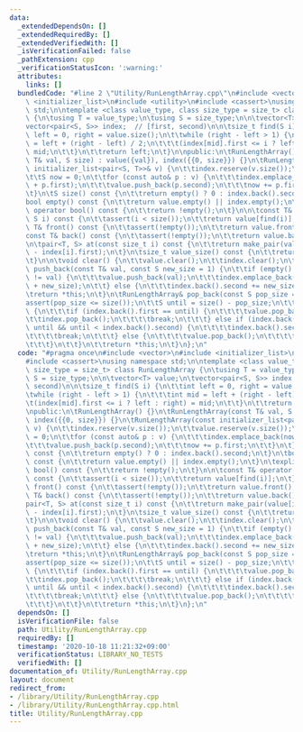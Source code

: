 ```yaml
---
data:
  _extendedDependsOn: []
  _extendedRequiredBy: []
  _extendedVerifiedWith: []
  _isVerificationFailed: false
  _pathExtension: cpp
  _verificationStatusIcon: ':warning:'
  attributes:
    links: []
  bundledCode: "#line 2 \"Utility/RunLengthArray.cpp\"\n#include <vector>\n#include\
    \ <initializer_list>\n#include <utility>\n#include <cassert>\nusing namespace\
    \ std;\n\ntemplate <class value_type, class size_type = size_t> class RunLengthArray\
    \ {\n\tusing T = value_type;\n\tusing S = size_type;\n\n\tvector<T> value;\n\t\
    vector<pair<S, S>> index;  // [first, second)\n\n\tsize_t find(S i) {\n\t\tint\
    \ left = 0, right = value.size();\n\t\twhile (right - left > 1) {\n\t\t\tint mid\
    \ = left + (right - left) / 2;\n\t\t\t(index[mid].first <= i ? left : right) =\
    \ mid;\n\t\t}\n\t\treturn left;\n\t}\n\npublic:\n\tRunLengthArray() {}\n\tRunLengthArray(const\
    \ T& val, S size) : value({val}), index({{0, size}}) {}\n\tRunLengthArray(const\
    \ initializer_list<pair<S, T>>& v) {\n\t\tindex.reserve(v.size());\n\t\tvalue.reserve(v.size());\n\
    \t\tS now = 0;\n\t\tfor (const auto& p : v) {\n\t\t\tindex.emplace_back(now, now\
    \ + p.first);\n\t\t\tvalue.push_back(p.second);\n\t\t\tnow += p.first;\n\t\t}\n\
    \t}\n\tS size() const {\n\t\treturn empty() ? 0 : index.back().second;\n\t}\n\t\
    bool empty() const {\n\t\treturn value.empty() || index.empty();\n\t}\n\texplicit\
    \ operator bool() const {\n\t\treturn !empty();\n\t}\n\n\tconst T& operator[](const\
    \ S i) const {\n\t\tassert(i < size());\n\t\treturn value[find(i)];\n\t}\n\tconst\
    \ T& front() const {\n\t\tassert(!empty());\n\t\treturn value.front();\n\t}\n\t\
    const T& back() const {\n\t\tassert(!empty());\n\t\treturn value.back();\n\t}\n\
    \n\tpair<T, S> at(const size_t i) const {\n\t\treturn make_pair(value[i], index[i].second\
    \ - index[i].first);\n\t}\n\tsize_t value_size() const {\n\t\treturn value.size();\n\
    \t}\n\n\tvoid clear() {\n\t\tvalue.clear();\n\t\tindex.clear();\n\t}\n\tRunLengthArray&\
    \ push_back(const T& val, const S new_size = 1) {\n\t\tif (empty() || value.back()\
    \ != val) {\n\t\t\tvalue.push_back(val);\n\t\t\tindex.emplace_back(size(), size()\
    \ + new_size);\n\t\t} else {\n\t\t\tindex.back().second += new_size;\n\t\t}\n\t\
    \treturn *this;\n\t}\n\tRunLengthArray& pop_back(const S pop_size = 1) {\n\t\t\
    assert(pop_size <= size());\n\t\tS until = size() - pop_size;\n\t\twhile (!empty())\
    \ {\n\t\t\tif (index.back().first == until) {\n\t\t\t\tvalue.pop_back();\n\t\t\
    \t\tindex.pop_back();\n\t\t\t\tbreak;\n\t\t\t} else if (index.back().first <=\
    \ until && until < index.back().second) {\n\t\t\t\tindex.back().second = until;\n\
    \t\t\t\tbreak;\n\t\t\t} else {\n\t\t\t\tvalue.pop_back();\n\t\t\t\tindex.pop_back();\n\
    \t\t\t}\n\t\t}\n\t\treturn *this;\n\t}\n};\n"
  code: "#pragma once\n#include <vector>\n#include <initializer_list>\n#include <utility>\n\
    #include <cassert>\nusing namespace std;\n\ntemplate <class value_type, class\
    \ size_type = size_t> class RunLengthArray {\n\tusing T = value_type;\n\tusing\
    \ S = size_type;\n\n\tvector<T> value;\n\tvector<pair<S, S>> index;  // [first,\
    \ second)\n\n\tsize_t find(S i) {\n\t\tint left = 0, right = value.size();\n\t\
    \twhile (right - left > 1) {\n\t\t\tint mid = left + (right - left) / 2;\n\t\t\
    \t(index[mid].first <= i ? left : right) = mid;\n\t\t}\n\t\treturn left;\n\t}\n\
    \npublic:\n\tRunLengthArray() {}\n\tRunLengthArray(const T& val, S size) : value({val}),\
    \ index({{0, size}}) {}\n\tRunLengthArray(const initializer_list<pair<S, T>>&\
    \ v) {\n\t\tindex.reserve(v.size());\n\t\tvalue.reserve(v.size());\n\t\tS now\
    \ = 0;\n\t\tfor (const auto& p : v) {\n\t\t\tindex.emplace_back(now, now + p.first);\n\
    \t\t\tvalue.push_back(p.second);\n\t\t\tnow += p.first;\n\t\t}\n\t}\n\tS size()\
    \ const {\n\t\treturn empty() ? 0 : index.back().second;\n\t}\n\tbool empty()\
    \ const {\n\t\treturn value.empty() || index.empty();\n\t}\n\texplicit operator\
    \ bool() const {\n\t\treturn !empty();\n\t}\n\n\tconst T& operator[](const S i)\
    \ const {\n\t\tassert(i < size());\n\t\treturn value[find(i)];\n\t}\n\tconst T&\
    \ front() const {\n\t\tassert(!empty());\n\t\treturn value.front();\n\t}\n\tconst\
    \ T& back() const {\n\t\tassert(!empty());\n\t\treturn value.back();\n\t}\n\n\t\
    pair<T, S> at(const size_t i) const {\n\t\treturn make_pair(value[i], index[i].second\
    \ - index[i].first);\n\t}\n\tsize_t value_size() const {\n\t\treturn value.size();\n\
    \t}\n\n\tvoid clear() {\n\t\tvalue.clear();\n\t\tindex.clear();\n\t}\n\tRunLengthArray&\
    \ push_back(const T& val, const S new_size = 1) {\n\t\tif (empty() || value.back()\
    \ != val) {\n\t\t\tvalue.push_back(val);\n\t\t\tindex.emplace_back(size(), size()\
    \ + new_size);\n\t\t} else {\n\t\t\tindex.back().second += new_size;\n\t\t}\n\t\
    \treturn *this;\n\t}\n\tRunLengthArray& pop_back(const S pop_size = 1) {\n\t\t\
    assert(pop_size <= size());\n\t\tS until = size() - pop_size;\n\t\twhile (!empty())\
    \ {\n\t\t\tif (index.back().first == until) {\n\t\t\t\tvalue.pop_back();\n\t\t\
    \t\tindex.pop_back();\n\t\t\t\tbreak;\n\t\t\t} else if (index.back().first <=\
    \ until && until < index.back().second) {\n\t\t\t\tindex.back().second = until;\n\
    \t\t\t\tbreak;\n\t\t\t} else {\n\t\t\t\tvalue.pop_back();\n\t\t\t\tindex.pop_back();\n\
    \t\t\t}\n\t\t}\n\t\treturn *this;\n\t}\n};\n"
  dependsOn: []
  isVerificationFile: false
  path: Utility/RunLengthArray.cpp
  requiredBy: []
  timestamp: '2020-10-18 11:21:32+09:00'
  verificationStatus: LIBRARY_NO_TESTS
  verifiedWith: []
documentation_of: Utility/RunLengthArray.cpp
layout: document
redirect_from:
- /library/Utility/RunLengthArray.cpp
- /library/Utility/RunLengthArray.cpp.html
title: Utility/RunLengthArray.cpp
---
```

